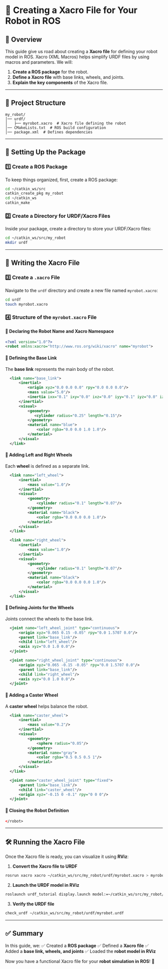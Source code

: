 # 🚀 Creating a Xacro File for Your Robot in ROS

## 📌 Overview
This guide give us road about creating a **Xacro file** for defining your robot model in ROS. Xacro (XML Macros) helps simplify URDF files by using macros and parameters. We will:

1. **Create a ROS package** for the robot.
2. **Define a Xacro file** with base links, wheels, and joints.
3. **Explain the key components** of the Xacro file.

---

## 📂 Project Structure
```
my_robot/
│── urdf/
│   ├── myrobot.xacro  # Xacro file defining the robot
│── CMakeLists.txt  # ROS build configuration
│── package.xml  # Defines dependencies
```

---

## 🔧 Setting Up the Package
### 1️⃣ Create a ROS Package
To keep things organized, first, create a ROS package:
```bash
cd ~/catkin_ws/src
catkin_create_pkg my_robot
cd ~/catkin_ws
catkin_make
```

### 2️⃣ Create a Directory for URDF/Xacro Files
Inside your package, create a directory to store your URDF/Xacro files:
```bash
cd ~/catkin_ws/src/my_robot
mkdir urdf
```

---

## 📝 Writing the Xacro File
### 3️⃣ Create a `.xacro` File
Navigate to the `urdf` directory and create a new file named `myrobot.xacro`:
```bash
cd urdf
touch myrobot.xacro
```

### 4️⃣ Structure of the `myrobot.xacro` File

#### 📌 Declaring the Robot Name and Xacro Namespace
```xml
<?xml version="1.0"?>
<robot xmlns:xacro="http://www.ros.org/wiki/xacro" name="myrobot">
```

#### 📌 Defining the Base Link
The **base link** represents the main body of the robot.
```xml
  <link name="base_link">
      <inertial>
          <origin xyz="0.0 0.0 0.0" rpy="0.0 0.0 0.0"/>
          <mass value="5.0"/>
          <inertia ixx="0.1" ixy="0.0" ixz="0.0" iyy="0.1" iyz="0.0" izz="0.1"/>
      </inertial>
      <visual>
          <geometry>
             <cylinder radius="0.25" length="0.15"/>
          </geometry>
          <material name="blue">
              <color rgba="0.0 0.0 1.0 1.0"/>
          </material>
      </visual>
  </link>
```

#### 📌 Adding Left and Right Wheels
Each **wheel** is defined as a separate link.
```xml
  <link name="left_wheel">
      <inertial>
          <mass value="1.0"/>
      </inertial>
      <visual>
          <geometry>
              <cylinder radius="0.1" length="0.07"/>
          </geometry>
          <material name="black">
              <color rgba="0.0 0.0 0.0 1.0"/>
          </material>
      </visual>
  </link>

  <link name="right_wheel">
      <inertial>
          <mass value="1.0"/>
      </inertial>
      <visual>
          <geometry>
              <cylinder radius="0.1" length="0.07"/>
          </geometry>
          <material name="black">
              <color rgba="0.0 0.0 0.0 1.0"/>
          </material>
      </visual>
  </link>
```

#### 📌 Defining Joints for the Wheels
Joints connect the wheels to the base link.
```xml
  <joint name="left_wheel_joint" type="continuous">
      <origin xyz="0.065 0.15 -0.05" rpy="0.0 1.5707 0.0"/>
      <parent link="base_link"/>
      <child link="left_wheel"/>
      <axis xyz="0.0 1.0 0.0"/>
  </joint>

  <joint name="right_wheel_joint" type="continuous">
      <origin xyz="0.065 -0.15 -0.05" rpy="0.0 1.5707 0.0"/>
      <parent link="base_link"/>
      <child link="right_wheel"/>
      <axis xyz="0.0 1.0 0.0"/>
  </joint>
```

#### 📌 Adding a Caster Wheel
A **caster wheel** helps balance the robot.
```xml
  <link name="caster_wheel">
      <inertial>
          <mass value="0.2"/>
      </inertial>
      <visual>
          <geometry>
              <sphere radius="0.05"/>
          </geometry>
          <material name="gray">
              <color rgba="0.5 0.5 0.5 1"/>
          </material>
      </visual>
  </link>

  <joint name="caster_wheel_joint" type="fixed">
      <parent link="base_link"/>
      <child link="caster_wheel"/>
      <origin xyz="-0.15 0 -0.1" rpy="0 0 0"/>
  </joint>
```

#### 📌 Closing the Robot Definition
```xml
</robot>
```

---

## 🛠️ Running the Xacro File
Once the Xacro file is ready, you can visualize it using **RViz**:

1. **Convert the Xacro file to URDF**
```bash
rosrun xacro xacro ~/catkin_ws/src/my_robot/urdf/myrobot.xacro > myrobot.urdf
```

2. **Launch the URDF model in RViz**
```bash
roslaunch urdf_tutorial display.launch model:=~/catkin_ws/src/my_robot/urdf/myrobot.urdf
```

3. **Verify the URDF file**
```bash
check_urdf ~/catkin_ws/src/my_robot/urdf/myrobot.urdf
```

---

## ✅ Summary
In this guide, we:
✅ Created a **ROS package**
✅ Defined a **Xacro file**
✅ Added a **base link, wheels, and joints**
✅ Loaded the **robot model in RViz**

Now you have a functional Xacro file for your **robot simulation in ROS**! 🎉

